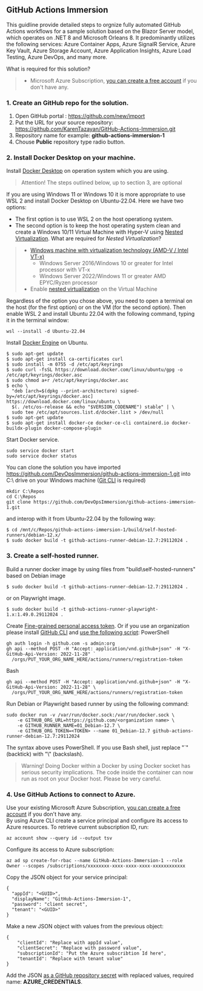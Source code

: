 ## GitHub Actions Immersion

This guidline provide detailed steps to orgnize fully automated GitHub Actions workflows for a sample solution based on the Blazor Server model, which operates on .NET 8 and Microsoft Orleans 8. It predominantly utilizes the following services: Azure Container Apps, Azure SignalR Service, Azure Key Vault, Azure Storage Account, Azure Application Insights, Azure Load Testing, Azure DevOps, and many more.

What is required for this solution?  
> - Microsoft Azure Subscription, [you can create a free account](https://azure.microsoft.com/en-us/free/) if you don't have any.

### 1. Create an GitHub repo for the solution.

1. Open GitHub portal : https://github.com/new/import
2. Put the URL for your source repository: https://github.com/KarenTazayan/GitHub-Actions-Immersion.git
3. Repository name for example: **github-actions-immersion-1**
4. Chouse **Public** repository type radio button.
   
### 2. Install Docker Desktop on your machine.

Install [Docker Desktop](https://docs.docker.com/desktop/install/windows-install/) on operation system which you are using.  

>Attention! The steps outlined below, up to section 3, are optional

If you are using Windows 11 or Windows 10 it is more appropriate to use WSL 2 and install Docker Desktop on Ubuntu-22.04. Here 
we have two options:

- The first option is to use WSL 2 on the host operationg system.
- The second option is to keep the host operating system clean and create a Windows 10/11 Virtual Machine with Hyper-V using [Nested Virtualization](https://learn.microsoft.com/en-us/virtualization/hyper-v-on-windows/user-guide/nested-virtualization). What are required for *Nested Virtualization*?  
> - [Windows machine with virtualization technology (AMD-V / Intel VT-x)](https://learn.microsoft.com/en-us/virtualization/hyper-v-on-windows/user-guide/nested-virtualization)
>   - Windows Server 2016/Windows 10 or greater for Intel processor with VT-x
>   - Windows Server 2022/Windows 11 or greater AMD EPYC/Ryzen processor
> - Enable [nested virtualization](https://learn.microsoft.com/en-us/windows/wsl/faq#can-i-run-wsl-2-in-a-virtual-machine-) on the Virtual Machine

Regardless of the option you chose above, you need to open a terminal on the host (for the first option) or on the VM (for the second option). Then enable WSL 2 and install Ubuntu 22.04 with the following command, typing it in the terminal window:
```
wsl --install -d Ubuntu-22.04
```
Install [Docker Engine](https://docs.docker.com/engine/install/ubuntu/) on Ubuntu.
```
$ sudo apt-get update
$ sudo apt-get install ca-certificates curl
$ sudo install -m 0755 -d /etc/apt/keyrings
$ sudo curl -fsSL https://download.docker.com/linux/ubuntu/gpg -o /etc/apt/keyrings/docker.asc
$ sudo chmod a+r /etc/apt/keyrings/docker.asc
$ echo \
  "deb [arch=$(dpkg --print-architecture) signed-by=/etc/apt/keyrings/docker.asc] https://download.docker.com/linux/ubuntu \
  $(. /etc/os-release && echo "$VERSION_CODENAME") stable" | \
  sudo tee /etc/apt/sources.list.d/docker.list > /dev/null
$ sudo apt-get update
$ sudo apt-get install docker-ce docker-ce-cli containerd.io docker-buildx-plugin docker-compose-plugin
```
Start Docker service.
```
sudo service docker start
sudo service docker status
```
You can clone the solution you have imported https://github.com/DevOpsImmersion/github-actions-immersion-1.git into C:\ drive on your Windows machine ([Git CLI](https://git-scm.com/download/win) is required)
```
mkdir C:\Repos
cd C:\Repos
git clone https://github.com/DevOpsImmersion/github-actions-immersion-1.git
```
and interop with it from Ubuntu-22.04 by the following way:
```
$ cd /mnt/c/Repos/github-actions-immersion-1/build/self-hosted-runners/debian-12.x/
$ sudo docker build -t github-actions-runner-debian-12.7:29112024 .
```

### 3. Create a self-hosted runner.

Build a runner docker image by using files from "build\self-hosted-runners" based on Debian image
```
$ sudo docker build -t github-actions-runner-debian-12.7:29112024 .
```
or on Playwright image.
```
$ sudo docker build -t github-actions-runner-playwright-1.x:1.49.0.29112024 .
```
Create [Fine-grained personal access token](https://github.com/settings/tokens). Or if you use an organization please 
install [GitHub CLI](https://cli.github.com/) and [use the following script](https://docs.github.com/en/rest/actions/self-hosted-runners?apiVersion=2022-11-28#create-a-registration-token-for-an-organization):
PowerShell
```
gh auth login -h github.com -s admin:org
gh api --method POST -H "Accept: application/vnd.github+json" -H "X-GitHub-Api-Version: 2022-11-28" `
  /orgs/PUT_YOUR_ORG_NAME_HERE/actions/runners/registration-token
```
Bash
```
gh api --method POST -H "Accept: application/vnd.github+json" -H "X-GitHub-Api-Version: 2022-11-28" \
  /orgs/PUT_YOUR_ORG_NAME_HERE/actions/runners/registration-token
```
Run Debian or Playwright based runner by using the following command:
```
sudo docker run -v /var/run/docker.sock:/var/run/docker.sock \
    -e GITHUB_ORG_URL=https://github.com/<organization name> \
    -e GITHUB_RUNNER_NAME=01_Debian-12.7 \
    -e GITHUB_ORG_TOKEN=<TOKEN> --name 01_Debian-12.7 github-actions-runner-debian-12.7:29112024
```
The syntax above uses PowerShell. If you use Bash shell, just replace "`" (backtick) with "\\" (backslash).  
  
>Warning! Doing Docker within a Docker by using Docker socket has serious security implications. The code inside the container can now run as root on your Docker host. Please be very careful.

### 4. Use GitHub Actions to connect to Azure.

Use your existing Microsoft Azure Subscription, [you can create a free account](https://azure.microsoft.com/en-us/free/) if you don't have any.  
By using Azure CLI create a service principal and configure its access to Azure resources. To retrieve current subscription ID, run:  
```
az account show --query id --output tsv
```
Configure its access to Azure subscription:
```
az ad sp create-for-rbac --name GitHub-Actions-Immersion-1 --role Owner --scopes /subscriptions/xxxxxxxx-xxxx-xxxx-xxxx-xxxxxxxxxxxx
```
Copy the JSON object for your service principal:
```
{
  "appId": "<GUID>",
  "displayName": "GitHub-Actions-Immersion-1",
  "password": "client secret",
  "tenant": "<GUID>"
}
```
Make a new JSON object with values from the previous object:
```
{
    "clientId": "Replace with appId value",
    "clientSecret": "Replace with password value",
    "subscriptionId": "Put the Azure subscribtion Id here",
    "tenantId": "Replace with tenant value"
}
```
Add the JSON [as a GitHub repository secret](https://learn.microsoft.com/en-us/azure/developer/github/connect-from-azure) with replaced values, required name: **AZURE_CREDENTIALS**.